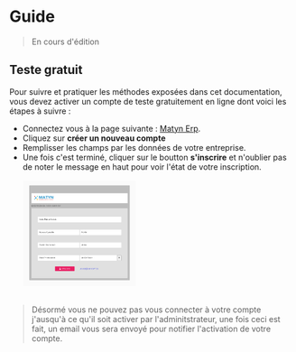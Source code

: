 # Guide
> En cours d'édition

## Teste gratuit
Pour suivre et pratiquer les méthodes exposées dans cet documentation, vous devez activer un compte de teste gratuitement en ligne dont voici les étapes à suivre : 
* Connectez vous à la page suivante : [Matyn Erp](https://matyn-erp.web.app).
* Cliquez sur **créer un nouveau compte**
* Remplisser les champs par les données de votre entreprise.
* Une fois c'est terminé, cliquer sur le boutton **s'inscrire** et n'oublier pas de  noter le message en haut pour voir l'état de votre inscription.
!['Matyn'](capture/matyn-signup.png)
> Désormé vous ne pouvez pas vous connecter à votre compte j'ausqu'à ce qu'il soit activer par l'adminitstrateur, une fois ceci est fait, un email vous sera envoyé pour notifier l'activation de votre compte.


<style type="text/css">
    img {
        margin-top : 1rem;
        margin-bottom : 1rem;
        width: 200px;
    }
</style>
